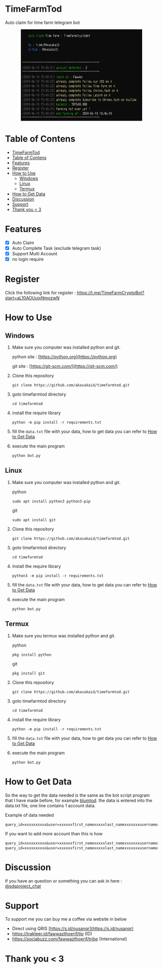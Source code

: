 # TimeFarmTod

Auto claim for time farm telegram bot

<center>
<img src="./images/image.png" width="400" height="300">
</center>

# Table of Contens

- [TimeFarmTod](#timefarmtod)
- [Table of Contens](#table-of-contens)
- [Features](#features)
- [Register](#register)
- [How to Use](#how-to-use)
  - [Windows](#windows)
  - [Linux](#linux)
  - [Termux](#termux)
- [How to Get Data](#how-to-get-data)
- [Discussion](#discussion)
- [Support](#support)
- [Thank you \< 3](#thank-you--3)

# Features

- [x] Auto Claim
- [x] Auto Complete Task (exclude telegram task)
- [x] Support Multi Account
- [x] no login require

# Register 

Click the following link for register : https://t.me/TimeFarmCryptoBot?start=aL10AOUuixNmozwN

# How to Use

## Windows 

1. Make sure you computer was installed python and git.
   
   python site : [https://python.org](https://python.org)
   
   git site : [https://git-scm.com/](https://git-scm.com/)

2. Clone this repository
   ```shell
   git clone https://github.com/akasakaid/timefarmtod.git
   ```

3. goto timefarmtod directory
   ```
   cd timefarmtod
   ```

4. install the require library
   ```
   python -m pip install -r requirements.txt
   ```

5. fill the `data.txt` file with your data, how to get data you can refer to [How to Get Data](#how-to-get-data)
6. execute the main program 
   ```
   python bot.py
   ```

## Linux

1. Make sure you computer was installed python and git.
   
   python
   ```shell
   sudo apt install python3 python3-pip
   ```
   git
   ```shell
   sudo apt install git
   ```

2. Clone this repository
   
   ```shell
   git clone https://github.com/akasakaid/timefarmtod.git
   ```

3. goto timefarmtod directory

   ```shell
   cd timefarmtod
   ```

4. Install the require library
   
   ```
   python3 -m pip install -r requirements.txt
   ```

5. fill the `data.txt` file with your data, how to get data you can refer to [How to Get Data](#how-to-get-data)
6. execute the main program 
   ```
   python bot.py
   ```

## Termux

1. Make sure you termux was installed python and git.
   
   python
   ```
   pkg install python
   ```

   git
   ```
   pkg install git
   ```

2. Clone this repository
   ```shell
   git clone https://github.com/akasakaid/timefarmtod.git
   ```

3. goto timefarmtod directory
   ```
   cd timefarmtod
   ```

4. install the require library
   ```
   python -m pip install -r requirements.txt
   ```

5. fill the `data.txt` file with your data, how to get data you can refer to [How to Get Data](#how-to-get-data)
6. execute the main program 
   ```
   python bot.py
   ```

# How to Get Data

So the way to get the data needed is the same as the bot script program that I have made before, for example [blumtod](https://github.com/akasakaid/blumtod). the data is entered into the data.txt file, one line contains 1 account data. 

Example of data needed

```
query_id=xxxxxxxxxx&user=xxxxxxfirst_namexxxxxlast_namexxxxxxxusernamexxxxxxxlanguage_codexxxxxxxallows_write_to_pmxxxxxxx&auth_date=xxxxxx&hash=xxxxxxxxxxxxxxxxxxxxx
```

If you want to add more account than this is how

```
query_id=xxxxxxxxxx&user=xxxxxxfirst_namexxxxxlast_namexxxxxxxusernamexxxxxxxlanguage_codexxxxxxxallows_write_to_pmxxxxxxx&auth_date=xxxxxx&hash=xxxxxxxxxxxxxxxxxxxxx
query_id=xxxxxxxxxx&user=xxxxxxfirst_namexxxxxlast_namexxxxxxxusernamexxxxxxxlanguage_codexxxxxxxallows_write_to_pmxxxxxxx&auth_date=xxxxxx&hash=xxxxxxxxxxxxxxxxxxxxx
```

# Discussion

If you have an question or something you can ask in here : [@sdsproject_chat](https://t.me/sdsproject_chat)

# Support

To support me you can buy me a coffee via website in below

- Direct using QRIS [https://s.id/nusanqr](https://s.id/nusanqr)
- https://trakteer.id/fawwazthoerif/tip (ID)
- https://sociabuzz.com/fawwazthoerif/tribe (International)

# Thank you < 3